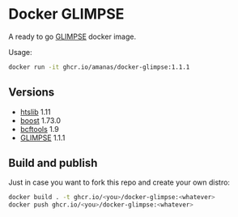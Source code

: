 # Docker GLIMPSE

A ready to go [GLIMPSE](https://odelaneau.github.io/GLIMPSE/) docker image.

Usage:

```bash
docker run -it ghcr.io/amanas/docker-glimpse:1.1.1
```

## Versions

* [htslib](http://www.htslib.org/) 1.11
* [boost](https://www.boost.org/doc/libs/1_73_0/) 1.73.0
* [bcftools](https://samtools.github.io/bcftools/bcftools.html) 1.9
* [GLIMPSE](https://odelaneau.github.io/GLIMPSE/installation.html) 1.1.1

## Build and publish

Just in case you want to fork this repo and create your own distro:

```bash
docker build . -t ghcr.io/<you>/docker-glimpse:<whatever>
docker push ghcr.io/<you>/docker-glimpse:<whatever>
```
